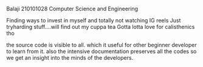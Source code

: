 Balaji
210101028
Computer Science and Engineering

Finding ways to invest in myself and totally not watching IG reels
Just tryharding stuff....will find out my cuppa tea
Gotta lotta love for calisthenics tho

the source code is visible to all. which it useful for other beginner developer to learn from it.
also the intensive documentation preserves all the codes so we get an insight into the minds of the developers.